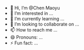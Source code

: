- 👋 Hi, I’m @Chen Maoyu
- 👀 I’m interested in ...
- 🌱 I’m currently learning ...
- 💞️ I’m looking to collaborate on ...
- 📫 How to reach me ...
- 😄 Pronouns: ...
- ⚡ Fun fact: ...

<!---
cmy is a ✨ special ✨ repository because its `README.md` (this file) appears on your GitHub profile.
You can click the Preview link to take a look at your changes.
--->
